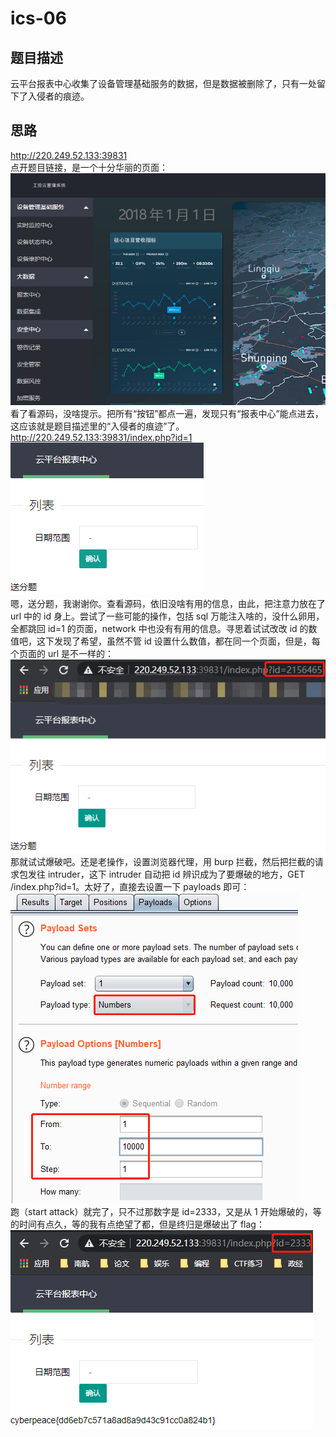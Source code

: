 # ics-06
## 题目描述
云平台报表中心收集了设备管理基础服务的数据，但是数据被删除了，只有一处留下了入侵者的痕迹。
## 思路
http://220.249.52.133:39831  
点开题目链接，是一个十分华丽的页面：  
![avatar](./picture/ics-06_1.png)  
看了看源码，没啥提示。把所有“按钮”都点一遍，发现只有“报表中心”能点进去，这应该就是题目描述里的“入侵者的痕迹”了。  
http://220.249.52.133:39831/index.php?id=1  
![avatar](./picture/ics-06_2.png)  
嗯，送分题，我谢谢你。查看源码，依旧没啥有用的信息，由此，把注意力放在了 url 中的 id 身上。尝试了一些可能的操作，包括 sql 万能注入啥的，没什么卵用，全都跳回 id=1 的页面，network 中也没有有用的信息。寻思着试试改改 id 的数值吧，这下发现了希望，虽然不管 id 设置什么数值，都在同一个页面，但是，每个页面的 url 是不一样的：  
![avatar](./picture/ics-06_3.png)  
那就试试爆破吧。还是老操作，设置浏览器代理，用 burp 拦截，然后把拦截的请求包发往 intruder，这下 intruder 自动把 id 辨识成为了要爆破的地方，GET /index.php?id=$1$。太好了，直接去设置一下 payloads 即可：  
![avatar](./picture/ics-06_4.png)  
跑（start attack）就完了，只不过那数字是 id=2333，又是从 1 开始爆破的，等的时间有点久，等的我有点绝望了都，但是终归是爆破出了 flag：  
![avatar](./picture/ics-06_5.png)  

